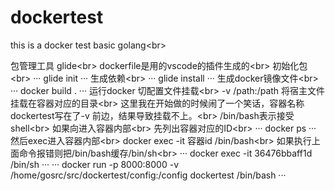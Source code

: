 # dockertest
this is a docker test basic golang\<br>

包管理工具 glide\<br>
dockerfile是用的vscode的插件生成的\<br>
初始化包\<br>
···
glide init
···
生成依赖\<br>
···
glide install
···
生成docker镜像文件\<br>
···
docker build .
···
运行docker 切配置文件挂载\<br>
-v /path:/path 将宿主文件挂载在容器对应的目录\<br>
这里我在开始做的时候闹了一个笑话，容器名称dockertest写在了-v 前边，结果导致挂载不上。\<br>
/bin/bash表示接受shell\<br>
如果向进入容器内部\<br>
  先列出容器对应的ID\<br>
   ···
   docker ps
   ···
  然后exec进入容器内部\<br>
   docker exec -it 容器id /bin/bash\<br>
   如果执行上面命令报错则把/bin/bash缓存/bin/sh\<br>
   ···
   docker exec -it 36476bbaff1d /bin/sh
   ···
···
docker run -p 8000:8000  -v /home/gosrc/src/dockertest/config:/config dockertest   /bin/bash
···
